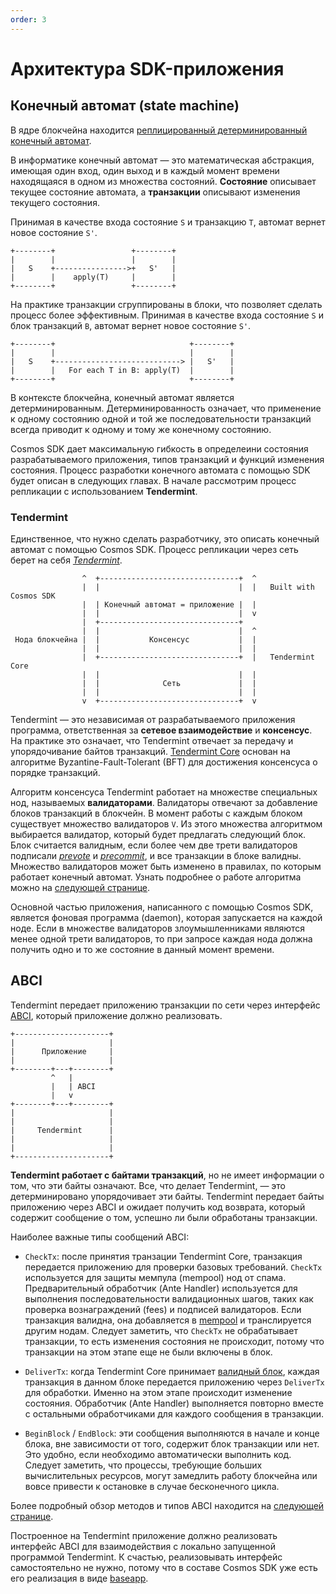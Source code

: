 ```yaml
---
order: 3
---
```


# Архитектура SDK-приложения

## Конечный автомат (state machine)

В ядре блокчейна находится [реплицированный детерминированный конечный автомат](https://en.wikipedia.org/wiki/State_machine_replication).

В информатике конечный автомат — это математическая абстракция, имеющая один вход, один выход и в каждый момент времени находящаяся в одном из множества состояний. **Состояние** описывает текущее состояние автомата, а **транзакции** описывают изменения текущего состояния.

Принимая в качестве входа состояние `S` и транзакцию `T`, автомат вернет новое состояние `S'`.

```
+--------+                 +--------+
|        |                 |        |
|   S    +---------------->+   S'   |
|        |    apply(T)     |        |
+--------+                 +--------+
```

На практике транзакции сгруппированы в блоки, что позволяет сделать процесс более эффективным. Принимая в качестве входа состояние `S` и блок транзакций `B`, автомат вернет новое состояние `S'`.
```
+--------+                              +--------+
|        |                              |        |
|   S    +----------------------------> |   S'   |
|        |   For each T in B: apply(T)  |        |
+--------+                              +--------+
```

В контексте блокчейна, конечный автомат является детерминированным. Детерминированность означает, что применение к одному состоянию одной и той же последовательности транзакций всегда приводит к одному и тому же конечному состоянию.

Cosmos SDK дает максимальную гибкость в определеини состояния разрабатываемого приложения, типов транзакций и функций изменения состояния. Процесс разработки конечного автомата с помощью SDK будет описан в следующих главах. В начале рассмотрим процесс репликации с использованием **Tendermint**.

### Tendermint

Единственное, что нужно сделать разработчику, это описать конечный автомат с помощью Cosmos SDK. Процесс репликации через сеть берет на себя [*Tendermint*](https://tendermint.com/docs/introduction/what-is-tendermint.html).

```
                ^  +-------------------------------+  ^
                |  |                               |  |   Built with Cosmos SDK
                |  | Конечный автомат = приложение |  |
                |  |                               |  v
                |  +-------------------------------+
                |  |                               |  ^
 Нода блокчейна |  |           Консенсус           |  |
                |  |                               |  |
                |  +-------------------------------+  |   Tendermint Core
                |  |                               |  |
                |  |              Сеть             |  |
                |  |                               |  |
                v  +-------------------------------+  v
```

Tendermint — это независимая от разрабатываемого приложения программа, ответственная за **сетевое взаимодействие** и **консенсус**. На практике это означает, что Tendermint отвечает за передачу и упорядочивание байтов транзакций. [Tendermint Core](https://tendermint.com/docs/introduction/what-is-tendermint.html) основан на алгоритме Byzantine-Fault-Tolerant (BFT) для достижения консенсуса о порядке транзакций.

Алгоритм консенсуса Tendermint работает на множестве специальных нод, называемых **валидаторами**. Валидаторы отвечают за добавление блоков транзакций в блокчейн. В момент работы с каждым блоком существует множество валидаторов `V`. Из этого множества алгоритмом выбирается валидатор, который будет предлагать следующий блок. Блок считается валидным, если более чем две трети валидаторов подписали *[prevote](https://tendermint.com/docs/spec/consensus/consensus.html#prevote-step-height-h-round-r)* и *[precommit](https://tendermint.com/docs/spec/consensus/consensus.html#precommit-step-height-h-round-r)*, и все транзакции в блоке валидны. Множество валидаторов может быть изменено в правилах, по которым работает конечный автомат. Узнать подробнее о работе алгоритма можно на [следующей странице](https://tendermint.com/docs/introduction/what-is-tendermint.html#consensus-overview).

Основной частью приложения, написанного с помощью Cosmos SDK, является фоновая программа (daemon), которая запускается на каждой ноде. Если в множестве валидаторов злоумышленниками являются менее одной трети валидаторов, то при запросе каждая нода должна получить одно и то же состояние в данный момент времени.

## ABCI

Tendermint передает приложению транзакции по сети через интерфейс [ABCI](https://github.com/dbchaincloud/tendermint/tree/master/abci), который приложение должно реализовать.

```
+---------------------+
|                     |
|      Приложение     |
|                     |
+--------+---+--------+
         ^   |
         |   | ABCI
         |   v
+--------+---+--------+
|                     |
|                     |
|     Tendermint      |
|                     |
|                     |
+---------------------+
```

**Tendermint работает с байтами транзакций**, но не имеет информации о том, что эти байты означают. Все, что делает Tendermint, — это детерминировано упорядочивает эти байты. Tendermint передает байты приложению через ABCI и ожидает получить код возврата, который содержит сообщение о том, успешно ли были обработаны транзакции.

Наиболее важные типы сообщений ABCI:

- `CheckTx`: после принятия транзации Tendermint Core, транзакция передается приложению для проверки базовых требований. `CheckTx` используется для защиты мемпула (mempool) нод от спама. Предварительный обработчик (Ante Handler) используется для выполнения последовательности валидационных шагов, таких как проверка вознаграждений (fees) и подписей валидаторов. Если транзакция валидна, она добавляется в [mempool](https://tendermint.com/docs/spec/reactors/mempool/functionality.html#mempool-functionality) и транслируется другим нодам. Следует заметить, что `CheckTx` не обрабатывает транзакции, то есть изменения состояния не происходит, потому что транзакции на этом этапе еще не были включены в блок.

- `DeliverTx`: когда Tendermint Core принимает [валидный блок](https://tendermint.com/docs/spec/blockchain/blockchain.html#validation), каждая транзакция в данном блоке передается приложению через `DeliverTx` для обработки. Именно на этом этапе происходит изменение состояния. Обработчик (Ante Handler) выполняется повторно вместе с остальными обработчиками для каждого сообщения в транзакции.

- `BeginBlock` / `EndBlock`: эти сообщения выполняются в начале и конце блока, вне зависимости от того, содержит блок транзакции или нет. Это удобно, если необходимо автоматически выполнить код. Следует заметить, что процессы, требующие больших вычислительных ресурсов, могут замедлить работу блокчейна или вовсе привести к остановке в случае бесконечного цикла.

Более подробный обзор методов и типов ABCI находится на [следующей странице](https://tendermint.com/docs/spec/abci/abci.html#overview).

Построенное на Tendermint приложение должно реализовать интерфейс ABCI для взаимодействия с локально запущенной программой Tendermint. К счастью, реализовывать интерфейс самостоятельно не нужно, потому что в составе Cosmos SDK уже есть его реализация в виде [baseapp](./sdk-design.md#baseapp).